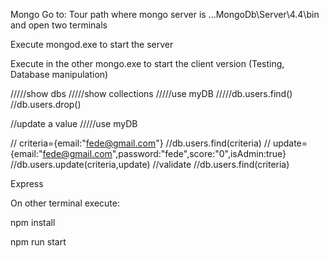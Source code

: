 Mongo
Go to: Tour path where mongo server is ...MongoDb\Server\4.4\bin and open two terminals

Execute mongod.exe to start the server

Execute in the other mongo.exe to start the client version (Testing, Database manipulation)

/////show dbs
/////show collections
/////use myDB
/////db.users.find()
//db.users.drop()

//update a value
/////use myDB

// criteria={email:"fede@gmail.com"}
//db.users.find(criteria)
// update={email:"fede@gmail.com",password:"fede",score:"0",isAdmin:true}
//db.users.update(criteria,update)
//validate
//db.users.find(criteria)

Express

On other terminal execute:

npm install

npm run start
